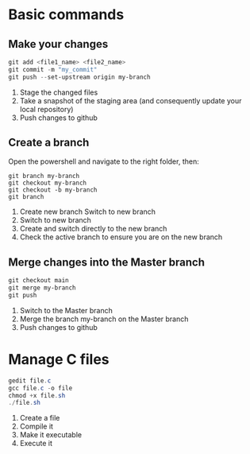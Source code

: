 # Basic commands
## Make your changes

```powershell
git add <file1_name> <file2_name>
git commit -m "my_commit"
git push --set-upstream origin my-branch
```

1. Stage the changed files
2. Take a snapshot of the staging area (and consequently update your local repository)
3. Push changes to github

## Create a branch
Open the powershell and navigate to the right folder, then:
```
git branch my-branch
git checkout my-branch
git checkout -b my-branch
git branch
```
1. Create new branch Switch to new branch 
2. Switch to new branch
3. Create and switch directly to the new branch 
4. Check the active branch to ensure you are on the new branch


## Merge changes into the Master branch

```powershell
git checkout main
git merge my-branch
git push
```

1. Switch to the Master branch
2. Merge the branch my-branch on the Master branch
3. Push changes to github

# Manage C files
```powershell
gedit file.c
gcc file.c -o file
chmod +x file.sh
./file.sh
```
1. Create a file
2. Compile it
3. Make it executable
4. Execute it